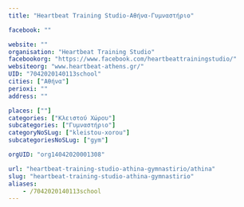 ```yaml
---
title: "Heartbeat Training Studio-Αθήνα-Γυμναστήριο"

facebook: ""

website: ""
organisation: "Heartbeat Training Studio"
facebookorg: "https://www.facebook.com/heartbeattrainingstudio/"
websiteorg: "www.heartbeat-athens.gr/"
UID: "7042020140113school"
cities: ["Αθήνα"]
perioxi: ""
address: ""

places: [""]
categories: ["Κλειστού Χώρου"]
subcategories: ["Γυμναστήριο"]
categoryNoSLug: ["kleistou-xorou"]
subcategoriesNoSLug: ["gym"]

orgUID: "org14042020001308"

url: "heartbeat-training-studio-athina-gymnastirio/athina"
slug: "heartbeat-training-studio-athina-gymnastirio"
aliases:
    - /7042020140113school
---
```





